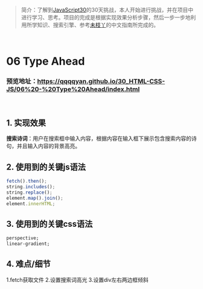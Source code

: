 <br/>

>简介：了解到[JavaScript30](https://javascript30.com)的30天挑战，本人开始进行挑战，并在项目中进行学习、思考。项目的完成是根据实现效果分析步骤，然后一步一步地利用所学知识、搜索引擎、参考[未枝丫](https://github.com/soyaine)的中文指南所完成的。

<br/>

# 06 Type Ahead
### 预览地址：https://qqqqyan.github.io/30_HTML-CSS-JS/06%20-%20Type%20Ahead/index.html
<br/>

## 1. 实现效果
**搜索诗词**：用户在搜索框中输入内容，根据内容在输入框下展示包含搜索内容的诗句，并且输入内容的背景高亮。

## 2. 使用到的关键js语法
```javascript
fetch().then();
string.includes();
string.replace();
element.map().join();
element.innerHTML;
```

## 3. 使用到的关键css语法
```css
perspective;
linear-gradient;
```

## 4. 难点/细节
1.fetch获取文件
2.设置搜索词高光
3.设置div左右两边框倾斜